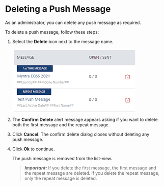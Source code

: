                            


Deleting a Push Message
=======================

As an administrator, you can delete any push message as required.

To delete a push message, follow these steps:

1.  Select the **Delete** icon next to the message name.
    
    ![](../Resources/Images/Engagement/Campaign/deletepushmsg_599x85.png)
    
2.  The **Confirm Delete** alert message appears asking if you want to delete both the first message and the repeat message.
3.  Click **Cancel**. The confirm delete dialog closes without deleting any push message.
4.  Click **Ok** to continue.
    
    The push message is removed from the list-view.
    
    > **_Important:_** If you delete the first message, the first message and the repeat message are deleted. If you delete the repeat message, only the repeat message is deleted.
